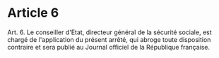 # Article 6

Art. 6. Le conseiller d'Etat, directeur général de la sécurité sociale, est chargé de l'application du présent arrêté, qui abroge toute disposition contraire et sera publié au Journal officiel de la République française.
